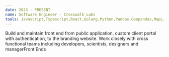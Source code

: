 ```yaml
---
date: 2023 - PRESENT
name: Software Engineer - Crosswalk Labs
tools: Javascript,Typescript,React,Golang,Python,Pandas,Geopandas,MapLibre,ArcGIS
---
```


Build and maintain front end from public application, custom client portal with authentication, to the branding website. Work closely with cross functional teams including developers, scientists, designers and managerFront Ends

